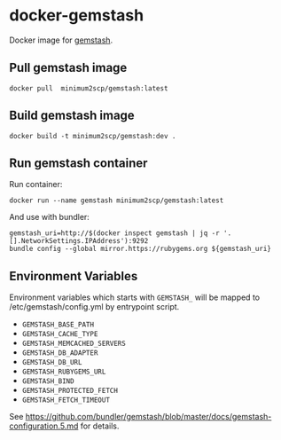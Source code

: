 # docker-gemstash

Docker image for [gemstash](https://github.com/bundler/gemstash).

## Pull gemstash image

```shell
docker pull  minimum2scp/gemstash:latest
```

## Build gemstash image

```shell
docker build -t minimum2scp/gemstash:dev .
```

## Run gemstash container

Run container:

```
docker run --name gemstash minimum2scp/gemstash:latest
```

And use with bundler:

```shell
gemstash_uri=http://$(docker inspect gemstash | jq -r '.[].NetworkSettings.IPAddress'):9292
bundle config --global mirror.https://rubygems.org ${gemstash_uri}
```

## Environment Variables

Environment variables which starts with `GEMSTASH_` will be
mapped to /etc/gemstash/config.yml by entrypoint script.

- `GEMSTASH_BASE_PATH`
- `GEMSTASH_CACHE_TYPE`
- `GEMSTASH_MEMCACHED_SERVERS`
- `GEMSTASH_DB_ADAPTER`
- `GEMSTASH_DB_URL`
- `GEMSTASH_RUBYGEMS_URL`
- `GEMSTASH_BIND`
- `GEMSTASH_PROTECTED_FETCH`
- `GEMSTASH_FETCH_TIMEOUT`

See https://github.com/bundler/gemstash/blob/master/docs/gemstash-configuration.5.md for details.


